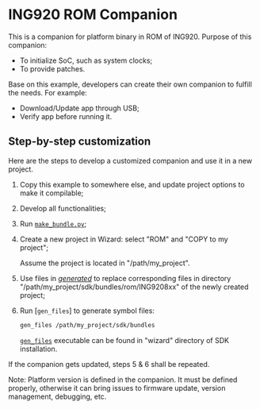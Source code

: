 # ING920 ROM Companion

This is a companion for platform binary in ROM of ING920. Purpose of this
companion:

* To initialize SoC, such as system clocks;
* To provide patches.

Base on this example, developers can create their own companion to fulfill the needs.
For example:

* Download/Update app through USB;
* Verify app before running it.

## Step-by-step customization

Here are the steps to develop a customized companion and use it in a new project.

1. Copy this example to somewhere else, and update project options to make it compilable;

1. Develop all functionalities;

1. Run [`make_bundle.py`](../scripts/make_bundle.py);

1. Create a new project in Wizard: select "ROM" and "COPY to my project";

    Assume the project is located in "/path/my_project".

1. Use files in [_generated_](../generated/) to replace corresponding files
   in directory "/path/my_project/sdk/bundles/rom/ING9208xx" of the newly created project;

1. Run [`gen_files`] to generate symbol files:

    ```sh
    gen_files /path/my_project/sdk/bundles
    ```

    [`gen_files`](../../../tools/gen_files.nim) executable can be found in "wizard" directory of SDK installation.

If the companion gets updated, steps 5 & 6 shall be repeated.

Note: Platform version is defined in the companion. It must be defined properly,
otherwise it can bring issues to firmware update, version management, debugging, etc.